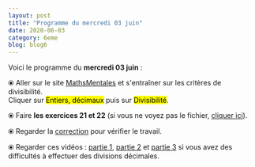 ```yaml
---
layout: post
title: "Programme du mercredi 03 juin"
date: 2020-06-03
category: 6eme
blog: blog6
---
```


Voici le programme du <b>mercredi 03 juin</b> :

⦿ Aller sur le site <a href="http://mathsmentales.net/">MathsMentales</a> et s'entraîner sur les critères de divisibilité.
<br>
Cliquer sur <mark>Entiers, décimaux</mark> puis sur <mark>Divisibilité</mark>. 

⦿ Faire <strong>les exercices 21 et 22</strong> (si vous ne voyez pas le fichier, <a href="/exercices/6eme/6eme_exercices_mercredi_03_juin_2020.pdf">cliquer ici</a>).

<object data="/exercices/6eme/6eme_exercices_mercredi_03_juin_2020.pdf" width="100%" height="500" type='application/pdf'></object>

⦿ Regarder la <a class="correction" href="/exercices/6eme/6eme_exercices_mercredi_03_juin_2020_corrections.pdf">correction</a> pour vérifier le travail.

⦿ Regarder ces vidéos : <a class="video" href="https://youtu.be/RbkDd_p_EVU">partie 1</a>, <a class="video" href="https://youtu.be/kagPFHfG-ZU">partie 2</a> et <a class="video" href="https://youtu.be/CnuDwxwNl9k">partie 3</a> si vous avez des difficultés à effectuer des divisions décimales.
 
